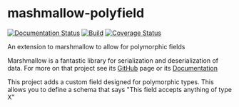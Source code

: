 # mashmallow-polyfield

[![Documentation Status](https://readthedocs.org/projects/marshmallow-polyfield/badge/?version=latest)](https://readthedocs.org/projects/marshmallow-polyfield/?badge=latest)
[![Build](https://travis-ci.org/Bachmann1234/marshmallow-polyfield.svg?branch=master)](https://travis-ci.org/Bachmann1234/marshmallow-polyfield.svg?branch=master)
[![Coverage Status](https://coveralls.io/repos/Bachmann1234/marshmallow-polyfield/badge.svg?branch=master&service=github)](https://coveralls.io/github/Bachmann1234/marshmallow-polyfield?branch=master)


An extension to marshmallow to allow for polymorphic fields

Marshmallow is a fantastic library for serialization and deserialization of data. 
For more on that project see its [GitHub](https://github.com/marshmallow-code/marshmallow) page or its [Documentation](http://marshmallow.readthedocs.org/en/latest/)

This project adds a custom field designed for polymorphic types. This allows you to define a schema that says "This field accepts anything of type X"


